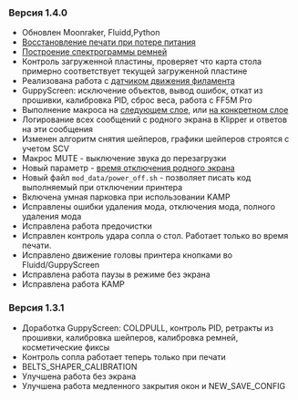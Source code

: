 ### Версия 1.4.0
- Обновлен Moonraker, Fluidd,Python
- [Восстановление печати  при потере питания](https://github.com/ghzserg/zmod/wiki/Macros#zrestore)
- [Построение спектрограммы ремней](https://github.com/ghzserg/zmod/wiki/Macros#belts_shaper_calibration)
- Контроль загруженной пластины, проверяет что карта  стола примерно соответствует текущей загруженной пластине
- Реализована работа с [датчиком движения филамента](https://github.com/ghzserg/zmod/wiki/Macros#motion_sensor)
- GuppyScreen: исключение объектов, вывод ошибок, откат из прошивки, калибровка PID, сброс веса, работа  с FF5M Pro
- Выполнение макроса на [следующем слое](https://github.com/ghzserg/zmod/wiki/Macros#set_pause_next_layer), или [на конкретном слое](https://github.com/ghzserg/zmod/wiki/Macros#set_pause_at_layer)
- Логирование всех сообщений с родного экрана в Klipper и ответов на эти сообщения
- Изменен алгоритм снятия шейперов, графики шейперов строятся с учетом SCV
- Макрос MUTE - выключение звука до перезагрузки
- Новый параметр - [время отключения родного экрана](https://github.com/ghzserg/zmod/wiki/Macros#display_off_timeout)
- Новый файл `mod_data/power_off.sh` - позволяет писать код выполняемый при отключении принтера
- Включена умная парковка при использовании KAMP
- Исправлены ошибки удаления мода, отключения мода, полного удаления мода
- Исправлена работа предочистки
- Исправлен контроль удара сопла о стол. Работает только во время печати.
- Исправлено движение головы принтера  кнопками во Fluidd/GuppyScreen
- Исправлена работа паузы в режиме без экрана
- Исправлена работа KAMP

### Версия 1.3.1
- Доработка GuppyScreen: COLDPULL, контроль PID, ретракты из прошивки, калибровка шейперов, калибровка ремней, косметические фиксы
- Контроль сопла работает теперь только при печати
- BELTS_SHAPER_CALIBRATION
- Улучшена работа без экрана
- Улучшена работа медленного закрытия окон и NEW_SAVE_CONFIG

